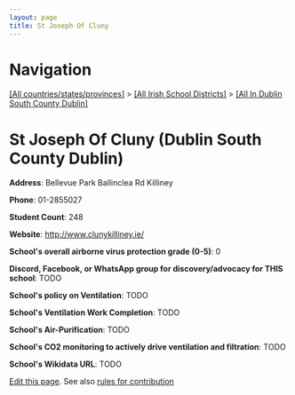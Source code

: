 ```yaml
---
layout: page
title: St Joseph Of Cluny
---
```

# Navigation

[[All countries/states/provinces]](../../..) > [[All Irish School Districts]](../..) > [[All In Dublin South County Dublin]](..)

# St Joseph Of Cluny (Dublin South County Dublin)

**Address**: Bellevue Park Ballinclea Rd Killiney

**Phone**: 01-2855027

**Student Count**: 248

**Website**: <http://www.clunykilliney.ie/>

**School's overall airborne virus protection grade (0-5)**: 0

**Discord, Facebook, or WhatsApp group for discovery/advocacy for THIS school**: TODO

**School's policy on Ventilation**: TODO

**School's Ventilation Work Completion**: TODO

**School's Air-Purification**: TODO

**School's CO2 monitoring to actively drive ventilation and filtration**: TODO

**School's Wikidata URL**: TODO


[Edit this page](https://github.com/ventilate-schools/Ireland/edit/main/./Dublin_South_County_Dublin/St_Joseph_Of_Cluny.md). See also [rules for contribution](../../../contribution-rules/)